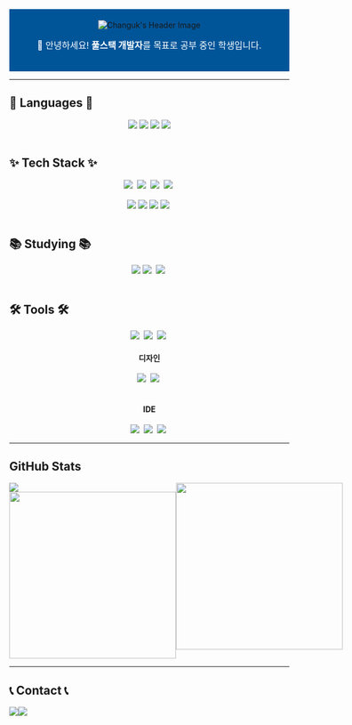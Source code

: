 <!--
**Chochanguk/Chochanguk** is a ✨ _special_ ✨ repository because its `README.md` (this file) appears on your GitHub profile.

Here are some ideas to get you started:

- 🔭 I’m currently working on ...
- 🌱 I’m currently learning ...
- 👯 I’m looking to collaborate on ...
- 🤔 I’m looking for help with ...
- 💬 Ask me about ...
- 📫 How to reach me: ...
- 😄 Pronouns: ...
- ⚡ Fun fact: ...
-->


<!-- 프로필 헤더 -->
<div align="center" style="background-color: #005599; padding: 20px; text-align: center;">
  <img src="https://capsule-render.vercel.app/api?type=Venom&color=005599&height=150&section=header&text=Hello%20World!%20I'm%20Changuk&animation=fadeIn&fontColor=000000&fontSize=40" alt="Changuk's Header Image"/>
  <p style="font-size: 16px; color: white; margin-top: 15px;">
    👋 안녕하세요! <strong>풀스택 개발자</strong>를 목표로 공부 중인 학생입니다.
  </p>
</div>

- - -

<!-- 사용 가능 언어 -->
## 💬 Languages 💬
<div align="center">
  <img src="https://img.shields.io/badge/java-007396?style=for-the-badge&logo=java&logoColor=white"> 
  <img src="https://img.shields.io/badge/c++-00599C?style=for-the-badge&logo=c%2B%2B&logoColor=white">
  <img src="https://img.shields.io/badge/python-3776AB?style=for-the-badge&logo=python&logoColor=white"> 
  <img src="https://img.shields.io/badge/Dart-0175C2?style=for-the-badge&logo=dart&logoColor=white"> 
</div>
<br>

<!-- 기술 스택 -->
## ✨ Tech Stack ✨
<div align="center">
  <img src="https://img.shields.io/badge/react-20232a.svg?style=for-the-badge&logo=react&logoColor=61DAFB" />&nbsp
  <img src="https://img.shields.io/badge/javascript-F7DF1E.svg?style=for-the-badge&logo=javascript&logoColor=20232a" />&nbsp
  <img src="https://img.shields.io/badge/html5-E34F26.svg?style=for-the-badge&logo=html5&logoColor=white" />&nbsp 
  <img src="https://img.shields.io/badge/css3-1572B6.svg?style=for-the-badge&logo=css3&logoColor=white" />&nbsp
</div>
<br>
<div align="center">
  <img src="https://img.shields.io/badge/flutter-02569B?style=for-the-badge&logo=flutter&logoColor=white">
  <img src="https://img.shields.io/badge/mysql-4479A1?style=for-the-badge&logo=mysql&logoColor=white"> 
  <img src="https://img.shields.io/badge/linux-FCC624?style=for-the-badge&logo=linux&logoColor=black"> 
  <img src="https://img.shields.io/badge/Spring Boot-6DB33F?style=for-the-badge&logo=spring boot&logoColor=white" />&nbsp
</div>
<br>

<!-- 공부 중인 내용 -->
## 📚 Studying 📚
<div align="center">
  <img src="https://img.shields.io/badge/flutter-02569B?style=for-the-badge&logo=flutter&logoColor=white">
  <img src="https://img.shields.io/badge/react-20232a.svg?style=for-the-badge&logo=react&logoColor=61DAFB" />&nbsp
  <img src="https://img.shields.io/badge/Spring Boot-6DB33F?style=for-the-badge&logo=spring boot&logoColor=white" />&nbsp
</div>
<br>

<!-- 도구 -->
## 🛠 Tools 🛠
<div align="center">
  <img src="https://img.shields.io/badge/git-F05033.svg?style=for-the-badge&logo=git&logoColor=white" />&nbsp
  <img src="https://img.shields.io/badge/github-181717.svg?style=for-the-badge&logo=github&logoColor=white" />&nbsp
  <img src="https://img.shields.io/badge/Notion-F3F3F3.svg?style=for-the-badge&logo=notion&logoColor=black" />&nbsp
</div>
<div align="center"> <h4>디자인</h4>
  <img src="https://img.shields.io/badge/Canva-00C4CC?style=for-the-badge&logo=canva&logoColor=37abff" />&nbsp
  <img src="https://img.shields.io/badge/figma-F24E1E.svg?style=for-the-badge&logo=figma&logoColor=white" />&nbsp
</div>
<br>
<div align="center"> <h4>IDE</h4>
  <img src="https://img.shields.io/badge/VSCode-007ACC?style=for-the-badge&logo=visual-studio-code&logoColor=white" />&nbsp
  <img src="https://img.shields.io/badge/IntelliJ IDEA-2C2C32.svg?style=for-the-badge&logo=intellijidea&logoColor=white" />&nbsp
  <img src="https://img.shields.io/badge/Android Studio-3DDC84?style=for-the-badge&logo=androidstudio&logoColor=white" />&nbsp
</div>

---

## GitHub Stats
<div align="center" style="display: flex; flex-direction: row;">
    <!-- 첫 번째 div -->
    <div style="display: flex; flex-direction: column; flex: 1; align-items: flex-start;">
        <!-- 깃허브 방문자수 -->
        <div>
            <a href="https://hits.seeyoufarm.com">
                <img src="https://hits.seeyoufarm.com/api/count/incr/badge.svg?url=https%3A%2F%2Fgithub.com%2FChochanguk&count_bg=%2379C83D&title_bg=%23555555&icon=github.svg&icon_color=%23E7E7E7&title=GITHUB&edge_flat=false"/>
            </a>
        </div>
        <!-- 깃허브 레벨 -->
        <div>
            <img src="https://github-readme-stats.vercel.app/api?username=Chochanguk&show_icons=true&theme=algolia" width=300px/>
        </div>
    </div>
    <!-- 두 번째 div -->
    <div style="flex: 1; align-self: flex-start;">
        <!-- 언어 분포도 -->
        <a href="https://github.com/anuraghazra/github-readme-stats">
            <img src="https://github-readme-stats.vercel.app/api/top-langs/?username=Chochanguk&layout=compact&theme=dark" width=300px" />
        </a>
    </div>
</div>

---

## 📞 Contact 📞
<div style="display:flex; flex-direction:row;">
    <a href="mailto:changuk0308@gmail.com">
        <img src="https://img.shields.io/badge/Gmail-EA4335?style=for-the-badge&logo=Gmail&logoColor=white">
    </a>
    <a href="https://www.instagram.com/jo_changuk?igsh=MWY4b3kxNnE2a2ZnZA==">
        <img src="https://img.shields.io/badge/Instagram-E4405F?style=for-the-badge&logo=Instagram&logoColor=white"> 
    </a>
</div>

